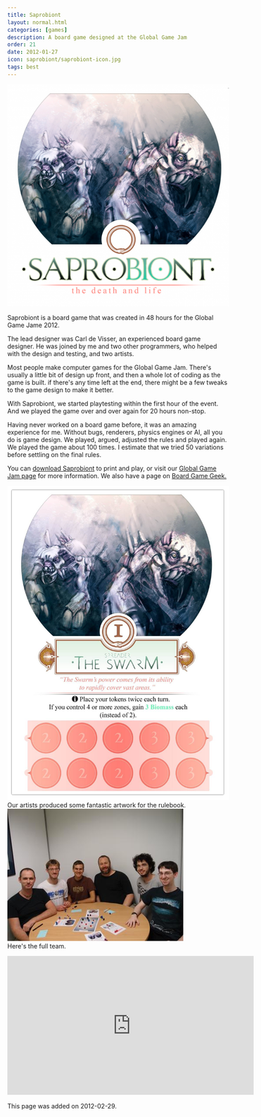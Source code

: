 ```yaml
---
title: Saprobiont
layout: normal.html
categories: [games]
description: A board game designed at the Global Game Jam
order: 21
date: 2012-01-27
icon: saprobiont/saprobiont-icon.jpg
tags: best
---
```


<img src="saprobiont-1.png"/>

Saprobiont is a board game that was created in 48 hours for the Global Game Jame 2012.

The lead designer was Carl de Visser, an experienced board game designer. He was joined by me and two other programmers, who helped with the design and testing, and two artists.

Most people make computer games for the Global Game Jam. There's usually a little bit of design up front, and then a whole lot of coding as the game is built. if there's any time left at the end, there might be a few tweaks to the game design to make it better.

With Saprobiont, we started playtesting within the first hour of the event. And we played the game over and over again for 20 hours non-stop.

Having never worked on a board game before, it was an amazing experience for me. Without bugs, renderers, physics engines or AI, all you do is game design. We played, argued, adjusted the rules and played again. We played the game about 100 times. I estimate that we tried 50 variations before settling on the final rules.

You can [download Saprobiont](http://archive.globalgamejam.org/sites/default/files/uploads/2012/18885/Saprobiont.pdf) to print and play, or visit our [Global Game Jam page](http://globalgamejam.org/2012/saprobiont) for more information. We also have a page on [Board Game Geek.](https://boardgamegeek.com/boardgame/119219/saprobiont)

<img src="the-swarm.jpg"/>

<div class="caption">Our artists produced some fantastic artwork for the rulebook.</div>

<img src="saprobiont-2.jpg"/>

<div class="caption">Here's the full team.</div>

<p><iframe width="560" height="315" src="https://www.youtube.com/embed/N3vof28eYDI" frameborder="0" allowfullscreen></iframe></p>

This page was added on 2012-02-29.
